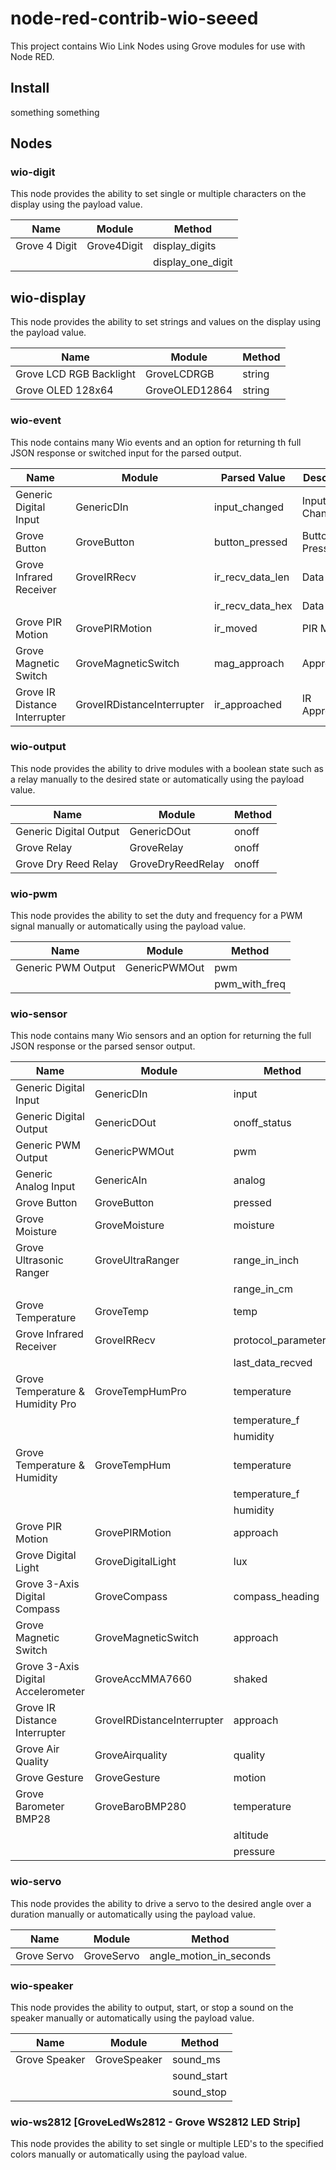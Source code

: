 # node-red-contrib-wio-seeed
This project contains Wio Link Nodes using Grove modules for use with Node RED.

## Install
something something

## Nodes

### wio-digit
This node provides the ability to set single or multiple characters on the display using the payload value.

| Name | Module | Method |
| --- | --- | --- |
| Grove 4 Digit | Grove4Digit | display_digits |
| | | display_one_digit |

## wio-display
This node provides the ability to set strings and values on the display using the payload value.

| Name | Module | Method |
| --- | --- | --- |
| Grove LCD RGB Backlight | GroveLCDRGB | string |
| Grove OLED 128x64 | GroveOLED12864 | string |

### wio-event
This node contains many Wio events and an option for returning th full JSON response or switched input for the parsed output.

| Name | Module | Parsed Value | Description |
| --- | --- | --- | --- |
| Generic Digital Input | GenericDIn | input_changed | Input Changed |
| Grove Button | GroveButton | button_pressed | Button Pressed |
| Grove Infrared Receiver | GroveIRRecv | ir_recv_data_len | Data Length |
| | | ir_recv_data_hex | Data Hex |
| Grove PIR Motion | GrovePIRMotion | ir_moved | PIR Motion |
| Grove Magnetic Switch | GroveMagneticSwitch | mag_approach | Approach |
| Grove IR Distance Interrupter | GroveIRDistanceInterrupter | ir_approached | IR Approached |

### wio-output
This node provides the ability to drive modules with a boolean state such as a relay manually to the desired state or automatically using the payload value.

| Name | Module | Method |
| --- | --- | --- |
| Generic Digital Output | GenericDOut | onoff |
| Grove Relay | GroveRelay | onoff |
| Grove Dry Reed Relay | GroveDryReedRelay | onoff |

### wio-pwm
This node provides the ability to set the duty and frequency for a PWM signal manually or automatically using the payload value.

| Name | Module | Method |
| --- | --- | --- |
| Generic PWM Output | GenericPWMOut | pwm |
| | | pwm_with_freq |

### wio-sensor
This node contains many Wio sensors and an option for returning the full JSON response or the parsed sensor output.

| Name | Module | Method | Parsed Value |
| --- | --- | --- | --- |
| Generic Digital Input | GenericDIn | input | input |
| Generic Digital Output | GenericDOut | onoff_status | onoff |
| Generic PWM Output | GenericPWMOut | pwm | |
| Generic Analog Input | GenericAIn | analog | analog |
| Grove Button | GroveButton | pressed | pressed |
| Grove Moisture | GroveMoisture | moisture | moisture |
| Grove Ultrasonic Ranger | GroveUltraRanger | range_in_inch | range_inch |
| | | range_in_cm | range_cm |
| Grove Temperature | GroveTemp | temp | temperature |
| Grove Infrared Receiver | GroveIRRecv | protocol_parameters | |
| | | last_data_recved | last_data_recved |
|  Grove Temperature & Humidity Pro | GroveTempHumPro | temperature | celsius_degree |
| | | temperature_f | fahrenheit_degree |
| | | humidity | humidity |
|  Grove Temperature & Humidity | GroveTempHum | temperature | celsius_degree |
| | | temperature_f | fahrenheit_degree |
| | | humidity | humidity |
| Grove PIR Motion | GrovePIRMotion | approach | approach |
| Grove Digital Light | GroveDigitalLight | lux | lux |
| Grove 3-Axis Digital Compass | GroveCompass | compass_heading | heading_deg |
| Grove Magnetic Switch | GroveMagneticSwitch | approach | mag_approach |
| Grove 3-Axis Digital Accelerometer | GroveAccMMA7660 | shaked | shaked |
| Grove IR Distance Interrupter | GroveIRDistanceInterrupter | approach | approach |
| Grove Air Quality | GroveAirquality | quality | quality |
| Grove Gesture | GroveGesture | motion | motion |
| Grove Barometer BMP28 | GroveBaroBMP280 | temperature | temperature |
| | | altitude | altitude |
| | | pressure | pressure |

### wio-servo
This node provides the ability to drive a servo to the desired angle over a duration manually or automatically using the payload value.

| Name | Module | Method |
| --- | --- | --- |
| Grove Servo | GroveServo | angle_motion_in_seconds |

### wio-speaker
This node provides the ability to output, start, or stop a sound on the speaker manually or automatically using the payload value.

| Name | Module | Method |
| --- | --- | --- |
| Grove Speaker | GroveSpeaker | sound_ms |
| | | sound_start |
| | | sound_stop |

### wio-ws2812 [GroveLedWs2812 - Grove WS2812 LED Strip]
This node provides the ability to set single or multiple LED's to the specified colors manually or automatically using the payload value.
